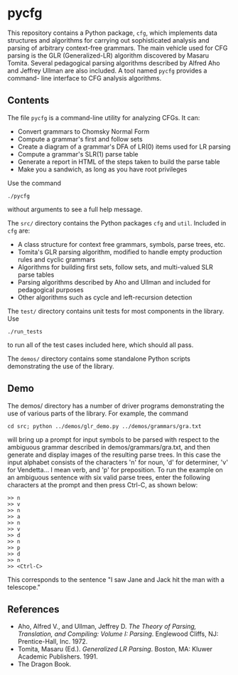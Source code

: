 pycfg
=====

This repository contains a Python package, `cfg`, which implements
data structures and algorithms for carrying out sophisticated analysis and
parsing of arbitrary context-free grammars. The main vehicle used for CFG
parsing is the GLR (Generalized-LR) algorithm discovered by Masaru Tomita.
Several pedagogical parsing algorithms described by Alfred Aho and Jeffrey
Ullman are also included. A tool named `pycfg` provides a command-
line interface to CFG analysis algorithms.

Contents
--------

The file `pycfg` is a command-line utility for analyzing CFGs. It can:

* Convert grammars to Chomsky Normal Form
* Compute a grammar's first and follow sets
* Create a diagram of a grammar's DFA of LR(0) items used for LR parsing
* Compute a grammar's SLR(1) parse table
* Generate a report in HTML of the steps taken to build the parse table
* Make you a sandwich, as long as you have root privileges

Use the command

    ./pycfg

without arguments to see a full help message.

The `src/` directory contains the Python packages `cfg` and `util`. Included
in `cfg` are:

* A class structure for context free grammars, symbols, parse trees, etc.
* Tomita's GLR parsing algorithm, modified to handle empty production rules
  and cyclic grammars
* Algorithms for building first sets, follow sets, and multi-valued SLR parse
  tables
* Parsing algorithms described by Aho and Ullman and included for pedagogical
  purposes
* Other algorithms such as cycle and left-recursion detection

The `test/` directory contains unit tests for most components in the
library. Use

    ./run_tests

to run all of the test cases included here, which should all pass.

The `demos/` directory contains some standalone Python scripts demonstrating
the use of the library.

Demo
----

The demos/ directory has a number of driver programs demonstrating the use
of various parts of the library. For example, the command

    cd src; python ../demos/glr_demo.py ../demos/grammars/gra.txt

will bring up a prompt for input symbols to be parsed with respect to the
ambiguous grammar described in demos/grammars/gra.txt, and then generate
and display images of the resulting parse trees. In this case the input
alphabet consists of the characters 'n' for noun, 'd' for determiner, 'v'
for Vendetta... I mean verb, and 'p' for preposition. To run the example
on an ambiguous sentence with six valid parse trees, enter the following
characters at the prompt and then press Ctrl-C, as shown below:

    >> n
    >> v
    >> n
    >> a
    >> n
    >> v
    >> d
    >> n
    >> p
    >> d
    >> n
    >> <Ctrl-C>

This corresponds to the sentence "I saw Jane and Jack hit the man with a
telescope."

References
----------

* Aho, Alfred V., and Ullman, Jeffrey D. *The Theory of Parsing, Translation,
  and Compiling: Volume I: Parsing*. Englewood Cliffs, NJ: Prentice-Hall,
  Inc. 1972.
* Tomita, Masaru (Ed.). *Generalized LR Parsing*. Boston, MA: Kluwer Academic
  Publishers. 1991.
* The Dragon Book.

